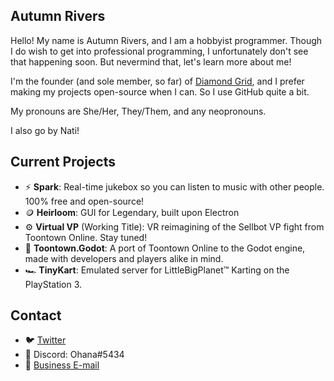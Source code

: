 ## Autumn Rivers
Hello! My name is Autumn Rivers, and I am a hobbyist programmer. Though I do wish to get into professional programming, I unfortunately don't see that happening soon.
But nevermind that, let's learn more about me!

I'm the founder (and sole member, so far) of [Diamond Grid](https://github.com/diamondgrid), and I prefer making my projects open-source when I can. So I use GitHub quite a bit.

My pronouns are She/Her, They/Them, and any neopronouns.

I also go by Nati!

## Current Projects
- ⚡ **Spark**: Real-time jukebox so you can listen to music with other people. 100% free and open-source!
- 🪙 **Heirloom**: GUI for Legendary, built upon Electron
- ⚙ **Virtual VP** (Working Title): VR reimagining of the Sellbot VP fight from Toontown Online. Stay tuned!
- 🥧 **Toontown.Godot**: A port of Toontown Online to the Godot engine, made with developers and players alike in mind.
- 🏎 **TinyKart**: Emulated server for LittleBigPlanet™ Karting on the PlayStation 3.

## Contact
- 🐦 [Twitter](https://www.twitter.com/NatiRivers)
- 💬 Discord: Ohana#5434
- 📧 [Business E-mail](mailto:natirivers@protonmail.ch)

<!--
**AutumnRivers/AutumnRivers** is a ✨ _special_ ✨ repository because its `README.md` (this file) appears on your GitHub profile.

Here are some ideas to get you started:

- 🔭 I’m currently working on ...
- 🌱 I’m currently learning ...
- 👯 I’m looking to collaborate on ...
- 🤔 I’m looking for help with ...
- 💬 Ask me about ...
- 📫 How to reach me: ...
- 😄 Pronouns: ...
- ⚡ Fun fact: ...
-->
